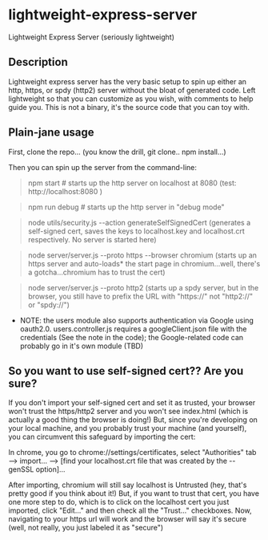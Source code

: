 # lightweight-express-server
Lightweight Express Server (seriously lightweight)

## Description
Lightweight express server has the very basic setup to spin up either an http, https, or spdy (http2) server without the bloat of generated code.
Left lightweight so that you can customize as you wish, with comments to help guide you. This is not a binary, it's the source code that you can toy with.

## Plain-jane usage
First, clone the repo... (you know the drill, git clone.. npm install...)

Then you can spin up the server from the command-line:
> npm start # starts up the http server on localhost at 8080 (test: http://localhost:8080 )

> npm run debug # starts up the http server in "debug mode"

> node utils/security.js --action generateSelfSignedCert (generates a self-signed cert, saves the keys to localhost.key and localhost.crt respectively. No server is started here)

> node server/server.js --proto https --browser chromium (starts up an https server and auto-loads* the start page in chromium...well, there's a gotcha...chromium has to trust the cert)

> node server/server.js --proto http2 (starts up a spdy server, but in the browser, you still have to prefix the URL with "https://" not "http2://" or "spdy://")

* NOTE: the users module also supports authentication via Google using oauth2.0. users.controller.js requires a googleClient.json file with the credentials (See the note in the code); the Google-related code can probably go in it's own module (TBD)

## So you want to use self-signed cert?? Are you sure?
If you don't import your self-signed cert and set it as trusted, your browser won't trust the https/http2 server and you won't see index.html (which is actually a good thing the browser is doing!)
But, since you're developing on your local machine, and you probably trust your machine (and yourself), you can circumvent this safeguard by importing the cert:

In chrome, you go to chrome://settings/certificates, select "Authorities" tab --> import... --> [find your localhost.crt file that was created by the --genSSL option]...

After importing, chromium will still say localhost is Untrusted (hey, that's pretty good if you think about it!)
But, if you want to trust that cert, you have one more step to do, which is to click on the localhost cert you just imported, click "Edit..." and then check all the "Trust..." checkboxes.
Now, navigating to your https url will work and the browser will say it's secure (well, not really, you just labeled it as "secure")
